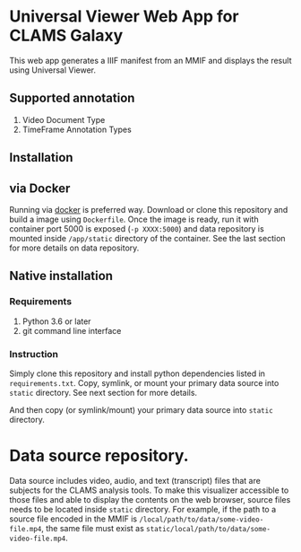 # Universal Viewer Web App for CLAMS Galaxy

This web app generates a IIIF manifest from an MMIF and displays the result using Universal Viewer.
## Supported annotation

1. Video Document Type
1. TimeFrame Annotation Types

## Installation 

## via Docker 

Running via [docker](https://www.docker.com/) is preferred way. Download or clone this repository and build a image using `Dockerfile`. Once the image is ready, run it with container port 5000 is exposed (`-p XXXX:5000`) and data repository is mounted inside `/app/static` directory of the container. See the last section for more details on data repository.  

## Native installation

### Requirements

1. Python 3.6 or later
1. git command line interface

### Instruction
Simply clone this repository and install python dependencies listed in `requirements.txt`. Copy, symlink, or mount your primary data source into `static` directory. See next section for more details. 

And then copy (or symlink/mount) your primary data source into `static` directory. 

# Data source repository. 
Data source includes video, audio, and text (transcript) files that are subjects for the CLAMS analysis tools. To make this visualizer accessible to those files and able to display the contents on the web browser, source files needs to be located inside `static` directory. For example, if the path to a source file encoded in the MMIF is `/local/path/to/data/some-video-file.mp4`, the same file must exist as `static/local/path/to/data/some-video-file.mp4`. 
